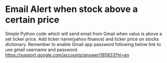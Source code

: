 <h1>Email Alert when stock above a certain price</h1>

Simple Python code which will send email from Gmail when value is above a set ticker price.
Add ticker name(yahoo finance) and ticker price on stocks dictionary.
Remember to enable Gmail app password following below link to use gmail username and password.
https://support.google.com/accounts/answer/185833?hl=en
